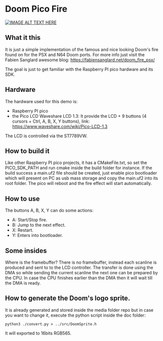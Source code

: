 # Doom Pico Fire
[![IMAGE ALT TEXT HERE](https://img.youtube.com/vi/6V3TeqOpLDg/0.jpg)](https://www.youtube.com/watch?v=6V3TeqOpLDg)

## What it this
It is just a simple implementation of the famous and nice looking Doom's fire found on for the PSX and N64 Doom ports. For more info just visit the Fabien Sanglard awesome blog: https://fabiensanglard.net/doom_fire_psx/

The goal is just to get familiar with the Raspberry PI pico hardware and its SDK. 

## Hardware
The hardware used for this demo is:
* Raspberry PI pico
* the Pico LCD Waveshare LCD 1.3: It provide the LCD + 9 buttons (4 cursors + Ctrl, A, B, X, Y buttons), link: https://www.waveshare.com/wiki/Pico-LCD-1.3

The LCD is controlled via the ST7789VW.

## How to build it
Like other Raspberry PI pico projects, it has a CMakeFile.txt, so set the PICO_SDK_PATH and run cmake inside the build folder for instance. If the build success a main.uf2 file should be created, just enable pico bootloader which will present on PC as usb mass storage and copy the main.uf2 into its root folder. The pico will reboot and the fire effect will start automatically.

## How to use
The buttons A, B, X, Y can do some actions:
* A: Start/Stop fire.
* B: Jump to the next effect.
* X: Restart.
* Y: Enters into bootloader.

## Some insides
Where is the framebuffer? There is no framebuffer, instead each scanline is produced and sent to to the LCD controller. The transfer is done using the DMA so while sending the current scanline the next one can be prepared by the CPU. In case the CPU finishes earlier than the DMA then it will wait till the DMA is ready.

## How to generate the Doom's logo sprite.
It is already generated and stored inside the media folder repo but in case you want to change it, execute the python script inside the doc folder:
 ````
 python3 ./convert.py > ../src/DoomSprite.h
 ````
It will exported to 16bits RGB565.

